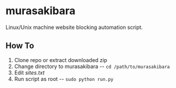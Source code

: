 # murasakibara
Linux/Unix machine website blocking automation script.

## How To
1. Clone repo or extract downloaded zip
2. Change directory to murasakibara -- `cd /path/to/murasakibara`
3. Edit *sites.txt*
4. Run script as root -- `sudo python run.py`
